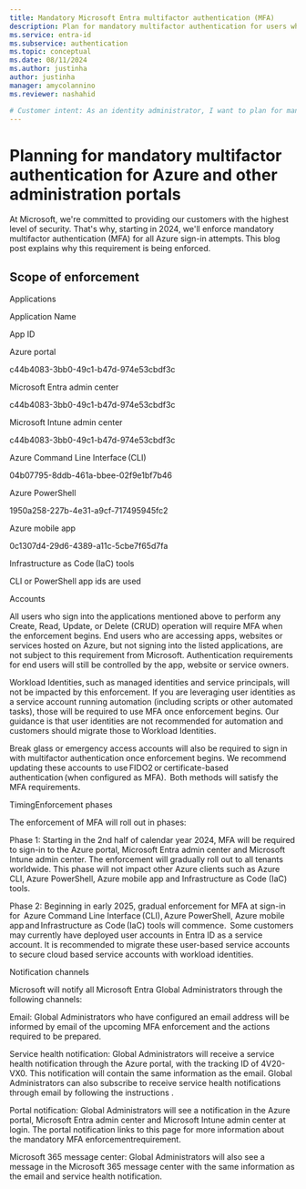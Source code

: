 ```yaml
---
title: Mandatory Microsoft Entra multifactor authentication (MFA) 
description: Plan for mandatory multifactor authentication for users who sign in to Azure and other management portals
ms.service: entra-id
ms.subservice: authentication
ms.topic: conceptual
ms.date: 08/11/2024
ms.author: justinha
author: justinha
manager: amycolannino
ms.reviewer: nashahid

# Customer intent: As an identity administrator, I want to plan for mandatory MFA for users who sign in to Azure portal.
---
```

# Planning for mandatory multifactor authentication for Azure and other administration portals 

At Microsoft, we're committed to providing our customers with the highest level of security. That's why, starting in 2024, we'll enforce mandatory multifactor authentication (MFA) for all Azure sign-in attempts. This blog post explains why this requirement is being enforced. 

## Scope of enforcement 

Applications 

Application Name 

App ID 

Azure portal  

c44b4083-3bb0-49c1-b47d-974e53cbdf3c 

Microsoft Entra admin center 

c44b4083-3bb0-49c1-b47d-974e53cbdf3c 

Microsoft Intune admin center 

c44b4083-3bb0-49c1-b47d-974e53cbdf3c 

Azure Command Line Interface (CLI) 

04b07795-8ddb-461a-bbee-02f9e1bf7b46 

Azure PowerShell  

1950a258-227b-4e31-a9cf-717495945fc2 

Azure mobile app  

0c1307d4-29d6-4389-a11c-5cbe7f65d7fa 

Infrastructure as Code (IaC) tools 

CLI or PowerShell app ids are used 

 

Accounts 

All users who sign into the applications mentioned above to perform any Create, Read, Update, or Delete (CRUD) operation will require MFA when the enforcement begins. End users who are accessing apps, websites or services hosted on Azure, but not signing into the listed applications, are not subject to this requirement from Microsoft. Authentication requirements for end users will still be controlled by the app, website or service owners. 

Workload Identities, such as managed identities and service principals, will not be impacted by this enforcement. If you are leveraging user identities as a service account running automation (including scripts or other automated tasks), those will be required to use MFA once enforcement begins. Our guidance is that user identities are not recommended for automation and customers should migrate those to Workload Identities. 

Break glass or emergency access accounts will also be required to sign in with multifactor authentication once enforcement begins. We recommend updating these accounts to use FIDO2 or certificate-based authentication (when configured as MFA).  Both methods will satisfy the MFA requirements. 

TimingEnforcement phases 

The enforcement of MFA will roll out in phases:  

Phase 1: Starting in the 2nd half of calendar year 2024, MFA will be required to sign-in to the Azure portal, Microsoft Entra admin center and Microsoft Intune admin center. The enforcement will gradually roll out to all tenants worldwide. This phase will not impact other Azure clients such as Azure CLI, Azure PowerShell, Azure mobile app and Infrastructure as Code (IaC) tools.  

Phase 2: Beginning in early 2025, gradual enforcement for MFA at sign-in for  Azure Command Line Interface (CLI), Azure PowerShell, Azure mobile app and Infrastructure as Code (IaC) tools will commence.  Some customers may currently have deployed user accounts in Entra ID as a service account. It is recommended to migrate these user-based service accounts to secure cloud based service accounts with workload identities. 

Notification channels 

Microsoft will notify all Microsoft Entra Global Administrators through the following channels: 

Email: Global Administrators who have configured an email address will be informed by email of the upcoming MFA enforcement and the actions required to be prepared. 

Service health notification: Global Administrators will receive a service health notification through the Azure portal, with the tracking ID of 4V20-VX0. This notification will contain the same information as the email. Global Administrators can also subscribe to receive service health notifications through email by following the instructions <here>. 

Portal notification: Global Administrators will see a notification in the Azure portal, Microsoft Entra admin center and Microsoft Intune admin center at login. The portal notification links to this page for more information about the mandatory MFA enforcementrequirement. 

Microsoft 365 message center: Global Administrators will also see a message in the Microsoft 365 message center with the same information as the email and service health notification. 